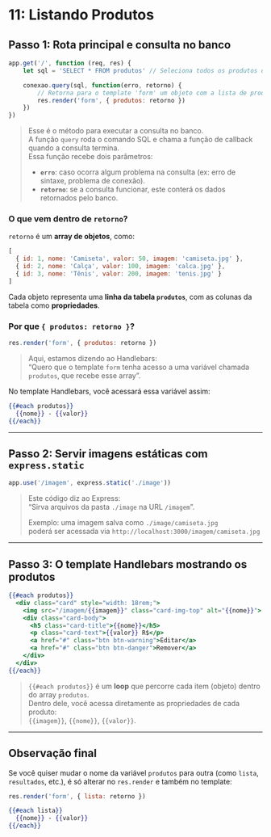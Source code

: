 # 11: Listando Produtos

## Passo 1: Rota principal e consulta no banco

```js
app.get('/', function (req, res) {
    let sql = 'SELECT * FROM produtos' // Seleciona todos os produtos do banco

    conexao.query(sql, function(erro, retorno) {
        // Retorna para o template 'form' um objeto com a lista de produtos
        res.render('form', { produtos: retorno })
    })
})
```

> Esse é o método para executar a consulta no banco.  
> A função `query` roda o comando SQL e chama a função de callback quando a consulta termina.  
> Essa função recebe dois parâmetros:
>
> - **`erro`**: caso ocorra algum problema na consulta (ex: erro de sintaxe, problema de conexão).
> - **`retorno`**: se a consulta funcionar, este conterá os dados retornados pelo banco.

### O que vem dentro de `retorno`?

`retorno` é um **array de objetos**, como:

```js
[
  { id: 1, nome: 'Camiseta', valor: 50, imagem: 'camiseta.jpg' },
  { id: 2, nome: 'Calça', valor: 100, imagem: 'calca.jpg' },
  { id: 3, nome: 'Tênis', valor: 200, imagem: 'tenis.jpg' }
]
```

Cada objeto representa uma **linha da tabela `produtos`**, com as colunas da tabela como **propriedades**.

### Por que `{ produtos: retorno }`?

```js
res.render('form', { produtos: retorno })
```

> Aqui, estamos dizendo ao Handlebars:  
> “Quero que o template `form` tenha acesso a uma variável chamada `produtos`, que recebe esse array”.

No template Handlebars, você acessará essa variável assim:

```handlebars
{{#each produtos}}
  {{nome}} - {{valor}}
{{/each}}
```

---

## Passo 2: Servir imagens estáticas com `express.static`

```js
app.use('/imagem', express.static('./image'))
```

> Este código diz ao Express:  
> “Sirva arquivos da pasta `./image` na URL `/imagem`”.
>
> Exemplo: uma imagem salva como `./image/camiseta.jpg`  
> poderá ser acessada via `http://localhost:3000/imagem/camiseta.jpg`

---

## Passo 3: O template Handlebars mostrando os produtos

```handlebars
{{#each produtos}}
  <div class="card" style="width: 18rem;">
    <img src="/imagem/{{imagem}}" class="card-img-top" alt="{{nome}}">
    <div class="card-body">
      <h5 class="card-title">{{nome}}</h5>
      <p class="card-text">{{valor}} R$</p>
      <a href="#" class="btn btn-warning">Editar</a>
      <a href="#" class="btn btn-danger">Remover</a>
    </div>
  </div>
{{/each}}
```

> `{{#each produtos}}` é um **loop** que percorre cada item (objeto) dentro do array `produtos`.  
> Dentro dele, você acessa diretamente as propriedades de cada produto:  
> `{{imagem}}`, `{{nome}}`, `{{valor}}`.

---

## Observação final

Se você quiser mudar o nome da variável `produtos` para outra (como `lista`, `resultados`, etc.), é só alterar no `res.render` e também no template:

```js
res.render('form', { lista: retorno })
```

```handlebars
{{#each lista}}
  {{nome}} - {{valor}}
{{/each}}
```
